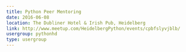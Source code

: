 ```yaml
---
title: Python Peer Mentoring
date: 2016-06-08
location: The Dubliner Hotel & Irish Pub, Heidelberg
link: http://www.meetup.com/HeidelbergPython/events/cpbfslyvjblb/
usergroup: pythonhd
type: usergroup
---
```

